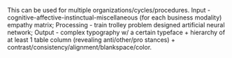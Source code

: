 This can be used for multiple organizations/cycles/procedures. Input - cognitive-affective-instinctual-miscellaneous (for each business modality) empathy matrix; Processing - train trolley problem designed artificial neural network; Output - complex typography w/ a certain typeface + hierarchy of at least 1 table column (revealing anti/other/pro stances) + contrast/consistency/alignment/blankspace/color.
